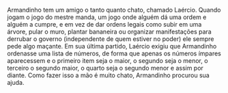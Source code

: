 Armandinho tem um amigo o tanto quanto chato, chamado Laércio. Quando jogam o jogo do mestre manda, um jogo onde alguém dá uma ordem e alguém a cumpre, e em vez de dar ordens legais como subir em uma árvore, pular o muro, plantar bananeira ou organizar manifestações para derrubar o governo (independente de quem estiver no poder) ele sempre pede algo maçante. Em sua última partido, Laércio exigiu que Armandinho ordenasse uma lista de números, de forma que apenas os números ímpares aparecessem e o primeiro item seja o maior, o segundo seja o menor, o terceiro o segundo maior, o quarto seja o segundo menor e assim por diante. Como fazer isso a mão é muito chato, Armandinho procurou sua ajuda.
